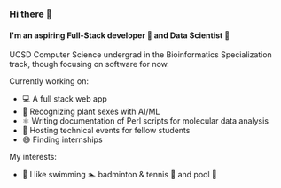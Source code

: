 ### Hi there 👋

#### I'm an aspiring Full-Stack developer :iphone: and Data Scientist :floppy_disk:

UCSD Computer Science undergrad in the Bioinformatics Specialization track, though focusing on software for now.

Currently working on:
- :computer: A full stack web app 
- :pear: Recognizing plant sexes with AI/ML
- ⚛️ Writing documentation of Perl scripts for molecular data analysis
- :speech_balloon: Hosting technical events for fellow students
- :sweat_smile: Finding internships

My interests:
- :runner: I like swimming :swimmer: badminton & tennis :tennis: and pool :8ball:




<!--
I also have 1500 hours on Dota 2 and Valorant each... but that shouldn't go on my profile so I put it as comment instead.
-->
